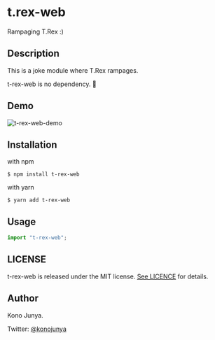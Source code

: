 # t.rex-web

Rampaging T.Rex :)

## Description

This is a joke module where T.Rex rampages.

t-rex-web is no dependency. 🎉

## Demo

![t-rex-web-demo](https://user-images.githubusercontent.com/12035578/50009490-7be03c00-fffa-11e8-8e9f-8d7c2c87c7fd.gif)

## Installation

with npm

```
$ npm install t-rex-web
```

with yarn

```
$ yarn add t-rex-web
```

## Usage

```js
import "t-rex-web";
```

## LICENSE

t-rex-web is released under the MIT license. [See LICENCE](https://github.com/konojunya/t.rex-web/blob/master/LICENSE) for details.

## Author

Kono Junya.

Twitter: [@konojunya](https://twitter.com/konojunya)
